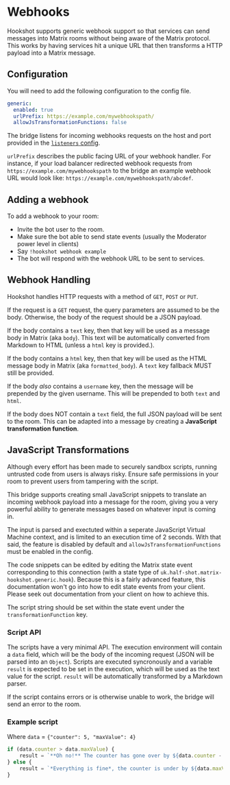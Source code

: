 # Webhooks

Hookshot supports generic webhook support so that services can send messages into Matrix rooms without being aware of the Matrix protocol. This works
by having services hit a unique URL that then transforms a HTTP payload into a Matrix message.

## Configuration

You will need to add the following configuration to the config file.

```yaml
generic:
  enabled: true
  urlPrefix: https://example.com/mywebhookspath/
  allowJsTransformationFunctions: false
```

The bridge listens for incoming webhooks requests on the host and port provided in the [`listeners` config](../setup.md#listeners-configuration).

`urlPrefix` describes the public facing URL of your webhook handler. For instance, if your load balancer redirected
webhook requests from `https://example.com/mywebhookspath` to the bridge an example webhook URL would look like:
`https://example.com/mywebhookspath/abcdef`.

## Adding a webhook

To add a webhook to your room:
  - Invite the bot user to the room.
  - Make sure the bot able to send state events (usually the Moderator power level in clients)
  - Say `!hookshot webhook example`
  - The bot will respond with the webhook URL to be sent to services.

## Webhook Handling

Hookshot handles HTTP requests with a method of `GET`, `POST` or `PUT`.

If the request is a `GET` request, the query parameters are assumed to be the body. Otherwise, the body of the request should be a JSON payload.

If the body contains a `text` key, then that key will be used as a message body in Matrix (aka `body`). This text will be automatically converted from Markdown to HTML (unless
a `html` key is provided.).

If the body contains a `html` key, then that key will be used as the HTML message body in Matrix (aka `formatted_body`). A `text` key fallback MUST still be provided.

If the body *also* contains a `username` key, then the message will be prepended by the given username. This will be prepended to both `text` and `html`.

If the body does NOT contain a `text` field, the full JSON payload will be sent to the room. This can be adapted into a message by creating a **JavaScript transformation function**.

## JavaScript Transformations

<section class="notice">
Although every effort has been made to securely sandbox scripts, running untrusted code from users is always risky. Ensure safe permissions
in your room to prevent users from tampering with the script.
</section>

This bridge supports creating small JavaScript snippets to translate an incoming webhook payload into a message for the room, giving
you a very powerful ability to generate messages based on whatever input is coming in.

The input is parsed and exectuted within a seperate JavaScript Virtual Machine context, and is limited to an execution time of 2 seconds.
With that said, the feature is disabled by default and `allowJsTransformationFunctions` must be enabled in the config.

The code snippets can be edited by editing the Matrix state event corresponding to this connection (with a state type of `uk.half-shot.matrix-hookshot.generic.hook`).
Because this is a fairly advanced feature, this documentation won't go into how to edit state events from your client.
Please seek out documentation from your client on how to achieve this. 

The script string should be set within the state event under the `transformationFunction` key.

### Script API

The scripts have a very minimal API. The execution environment will contain a `data` field, which will be the body
of the incoming request (JSON will be parsed into an `Object`). Scripts are executed syncronously and a variable `result`
is expected to be set in the execution, which will be used as the text value for the script. `result` will be automatically
transformed by a Markdown parser.

If the script contains errors or is otherwise unable to work, the bridge will send an error to the room.

### Example script

Where `data` = `{"counter": 5, "maxValue": 4}`

```js
if (data.counter > data.maxValue) {
    result = `**Oh no!** The counter has gone over by ${data.counter - data.maxValue}`
} else {
    result = `*Everything is fine*, the counter is under by ${data.maxValue - data.counter}`
}
```
